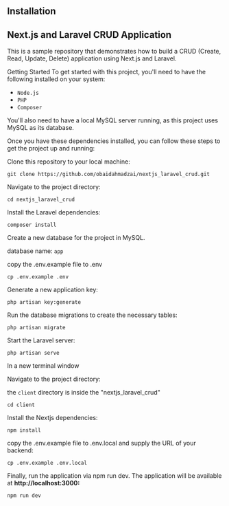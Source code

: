 ## Installation

## Next.js and Laravel CRUD Application

This is a sample repository that demonstrates how to build a CRUD (Create, Read, Update, Delete) application using Next.js and Laravel.

Getting Started
To get started with this project, you'll need to have the following installed on your system:

-   `Node.js`
-   `PHP`
-   `Composer`

You'll also need to have a local MySQL server running, as this project uses MySQL as its database.

Once you have these dependencies installed, you can follow these steps to get the project up and running:

Clone this repository to your local machine:

`git clone https://github.com/obaidahmadzai/nextjs_laravel_crud.git`

Navigate to the project directory:

`cd nextjs_laravel_crud`

Install the Laravel dependencies:

`composer install`

Create a new database for the project in MySQL.

database name: `app`

copy the .env.example file to .env

`cp .env.example .env`

Generate a new application key:

`php artisan key:generate`

Run the database migrations to create the necessary tables:

`php artisan migrate`

Start the Laravel server:

`php artisan serve`

In a new terminal window

Navigate to the project directory:

the `client` directory is inside the "nextjs_laravel_crud"

`cd client`

Install the Nextjs dependencies:

`npm install`

copy the .env.example file to .env.local and supply the URL of your backend:

`cp .env.example .env.local`

Finally, run the application via npm run dev. The application will be available at **http://localhost:3000:**

`npm run dev`
